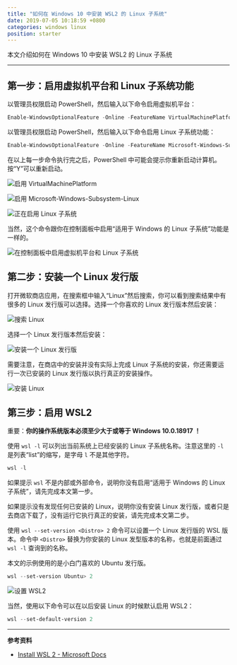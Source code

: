 ```yaml
---
title: "如何在 Windows 10 中安装 WSL2 的 Linux 子系统"
date: 2019-07-05 10:18:59 +0800
categories: windows linux
position: starter
---
```


本文介绍如何在 Windows 10 中安装 WSL2 的 Linux 子系统

---

<div id="toc"></div>

## 第一步：启用虚拟机平台和 Linux 子系统功能

以管理员权限启动 PowerShell，然后输入以下命令启用虚拟机平台：

```powershell
Enable-WindowsOptionalFeature -Online -FeatureName VirtualMachinePlatform
```

以管理员权限启动 PowerShell，然后输入以下命令启用 Linux 子系统功能：

```powershell
Enable-WindowsOptionalFeature -Online -FeatureName Microsoft-Windows-Subsystem-Linux
```

在以上每一步命令执行完之后，PowerShell 中可能会提示你重新启动计算机。按“Y”可以重新启动。

![启用 VirtualMachinePlatform](/static/posts/2019-07-05-08-22-01.png)

![启用 Microsoft-Windows-Subsystem-Linux](/static/posts/2019-07-05-08-25-26.png)

![正在启用 Linux 子系统](/static/posts/2019-07-05-08-26-11.png)

当然，这个命令跟你在控制面板中启用“适用于 Windows 的 Linux 子系统”功能是一样的。

![在控制面板中启用虚拟机平台和 Linux 子系统](/static/posts/2019-07-05-08-53-22.png)

## 第二步：安装一个 Linux 发行版

打开微软商店应用，在搜索框中输入“Linux”然后搜索，你可以看到搜索结果中有很多的 Linux 发行版可以选择。选择一个你喜欢的 Linux 发行版本然后安装：

![搜索 Linux](/static/posts/2019-07-05-08-30-08.png)

选择一个 Linux 发行版本然后安装：

![安装一个 Linux 发行版](/static/posts/2019-07-05-08-31-34.png)

需要注意，在商店中的安装并没有实际上完成 Linux 子系统的安装，你还需要运行一次已安装的 Linux 发行版以执行真正的安装操作。

![安装 Linux](/static/posts/2019-07-05-09-26-03.png)

## 第三步：启用 WSL2

重要：**你的操作系统版本必须至少大于或等于 Windows 10.0.18917 ！**

使用 `wsl -l` 可以列出当前系统上已经安装的 Linux 子系统名称。注意这里的 `-l` 是列表“list”的缩写，是字母 `l` 不是其他字符。

```powershell
wsl -l
```

如果提示 `wsl` 不是内部或外部命令，说明你没有启用“适用于 Windows 的 Linux 子系统”，请先完成本文第一步。

如果提示没有发现任何已安装的 Linux，说明你没有安装 Linux 发行版，或者只是去商店下载了，没有运行它执行真正的安装，请先完成本文第二步。

使用 `wsl --set-version <Distro> 2` 命令可以设置一个 Linux 发行版的 WSL 版本。命令中 `<Distro>` 替换为你安装的 Linux 发型版本的名称，也就是前面通过 `wsl -l` 查询到的名称。

本文的示例使用的是小白门喜欢的 Ubuntu 发行版。

```powershell
wsl --set-version Ubuntu> 2
```

![设置 WSL2](/static/posts/2019-07-05-10-12-35.png)

当然，使用以下命令可以在以后安装 Linux 的时候默认启用 WSL2：

```powershell
wsl --set-default-version 2
```

---

**参考资料**

- [Install WSL 2 - Microsoft Docs](https://docs.microsoft.com/en-us/windows/wsl/wsl2-install)
